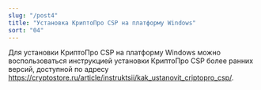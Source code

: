```yaml
---
slug: "/post4"
title: "Установка КриптоПро CSP на платформу Windows"
sort: "04"
---
```


Для установки КриптоПро CSP на платформу Windows можно воспользоваться инструкцией установки КриптоПро CSP более ранних версий, доступной по адресу <https://cryptostore.ru/article/instruktsii/kak_ustanovit_criptopro_csp/>.
